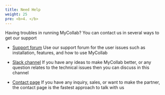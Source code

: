 ```yaml
---
title: Need Help
weight: 25
pre: <b>4. </b>
---
```


Having troubles in running MyCollab? You can contact us in several ways to get our support

* [Support forum](https://mycollab.userecho.com/en/) Use our support forum for the user issues such as installation, features, and how to use MyCollab

* [Slack channel](https://mycollab-workspace.slack.com/messages/CFH7L3X4J/) If you have any ideas to make MyCollab better, or any question relates to the technical issues then you can discuss in this channel

* [Contact page](https://mycollab.com/contact/)
  If you have any inquiry, sales, or want to make the partner, the contact page is the fastest approach to talk with us